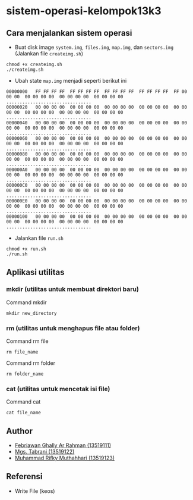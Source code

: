 # sistem-operasi-kelompok13k3

## Cara menjalankan sistem operasi
- Buat disk image `system.img`, `files.img`, `map.img`, dan `sectors.img` (Jalankan file `createimg.sh`)
```
chmod +x createimg.sh
./createimg.sh
```
- Ubah state `map.img` menjadi seperti berikut ini
```
00000000   FF FF FF FF  FF FF FF FF  FF FF FF FF  FF FF FF FF  FF 00 00 00  00 00 00 00  00 00 00 00  00 00 00 00  ................................
00000020   00 00 00 00  00 00 00 00  00 00 00 00  00 00 00 00  00 00 00 00  00 00 00 00  00 00 00 00  00 00 00 00  ................................
00000040   00 00 00 00  00 00 00 00  00 00 00 00  00 00 00 00  00 00 00 00  00 00 00 00  00 00 00 00  00 00 00 00  ................................
00000060   00 00 00 00  00 00 00 00  00 00 00 00  00 00 00 00  00 00 00 00  00 00 00 00  00 00 00 00  00 00 00 00  ................................
00000080   00 00 00 00  00 00 00 00  00 00 00 00  00 00 00 00  00 00 00 00  00 00 00 00  00 00 00 00  00 00 00 00  ................................
000000A0   00 00 00 00  00 00 00 00  00 00 00 00  00 00 00 00  00 00 00 00  00 00 00 00  00 00 00 00  00 00 00 00  ................................
000000C0   00 00 00 00  00 00 00 00  00 00 00 00  00 00 00 00  00 00 00 00  00 00 00 00  00 00 00 00  00 00 00 00  ................................
000000E0   00 00 00 00  00 00 00 00  00 00 00 00  00 00 00 00  00 00 00 00  00 00 00 00  00 00 00 00  00 00 00 00  ................................
00000100   00 00 00 00  00 00 00 00  00 00 00 00  00 00 00 00  00 00 00 00  00 00 00 00  00 00 00 00  00 00 00 00  ................................
```
- Jalankan file `run.sh`
```
chmod +x run.sh
./run.sh
```
## Aplikasi utilitas
### mkdir (utilitas untuk membuat direktori baru) 
Command mkdir
```
mkdir new_directory
```
### rm (utilitas untuk menghapus file atau folder)
Command rm file
```
rm file_name
```
Command rm folder
```
rm folder_name
```
### cat (utilitas untuk mencetak isi file)
Command cat
```
cat file_name
```
## Author
- [Febriawan Ghally Ar Rahman (13519111)](https://github.com/ghallyy)
- [Mgs. Tabrani (13519122)](https://github.com/mgstabrani)
- [Muhammad Rifky Muthahhari (13519123)](https://github.com/rifkymuth)
## Referensi
- Write File (keos)
